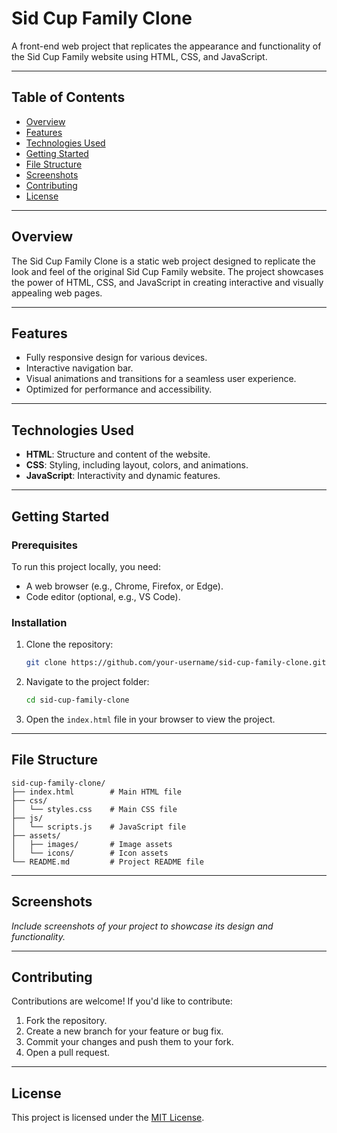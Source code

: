 # Sid Cup Family Clone

A front-end web project that replicates the appearance and functionality of the Sid Cup Family website using HTML, CSS, and JavaScript.

---

## Table of Contents

- [Overview](#overview)
- [Features](#features)
- [Technologies Used](#technologies-used)
- [Getting Started](#getting-started)
- [File Structure](#file-structure)
- [Screenshots](#screenshots)
- [Contributing](#contributing)
- [License](#license)

---

## Overview

The Sid Cup Family Clone is a static web project designed to replicate the look and feel of the original Sid Cup Family website. The project showcases the power of HTML, CSS, and JavaScript in creating interactive and visually appealing web pages.

---

## Features

- Fully responsive design for various devices.
- Interactive navigation bar.
- Visual animations and transitions for a seamless user experience.
- Optimized for performance and accessibility.

---

## Technologies Used

- **HTML**: Structure and content of the website.
- **CSS**: Styling, including layout, colors, and animations.
- **JavaScript**: Interactivity and dynamic features.

---

## Getting Started

### Prerequisites

To run this project locally, you need:

- A web browser (e.g., Chrome, Firefox, or Edge).
- Code editor (optional, e.g., VS Code).

### Installation

1. Clone the repository:

   ```bash
   git clone https://github.com/your-username/sid-cup-family-clone.git
   ```

2. Navigate to the project folder:

   ```bash
   cd sid-cup-family-clone
   ```

3. Open the `index.html` file in your browser to view the project.

---

## File Structure

```plaintext
sid-cup-family-clone/
├── index.html        # Main HTML file
├── css/
│   └── styles.css    # Main CSS file
├── js/
│   └── scripts.js    # JavaScript file
├── assets/
│   ├── images/       # Image assets
│   └── icons/        # Icon assets
└── README.md         # Project README file
```

---

## Screenshots

_Include screenshots of your project to showcase its design and functionality._

---

## Contributing

Contributions are welcome! If you'd like to contribute:

1. Fork the repository.
2. Create a new branch for your feature or bug fix.
3. Commit your changes and push them to your fork.
4. Open a pull request.

---

## License

This project is licensed under the [MIT License](LICENSE).

